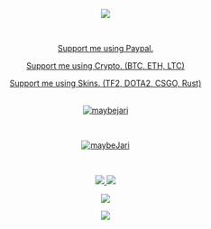 <p align="center" >
  <a href="https://github.com/maybeJari">
  <img src="https://i.imgur.com/ElDl9BI.png" />
</p>
<br>

<p align="center" >
  <a href="https://streamelements.com/maybejari/tip">
  Support me using Paypal.
  </a>
<p align="center" >
  <a href="https://1upcoin.com/donate/maybejari">
  Support me using Crypto. (BTC, ETH, LTC)
    </a>
<p align="center" >
  <a href="https://skinsdonations.com/u/jari">
  Support me using Skins. (TF2, DOTA2, CSGO, Rust)
  </a>
<br>
<br>

<p align="center">
  <a href="https://discord.gg/ZNyTnGMy9E">
    <img src="https://discord.c99.nl/widget/theme-4/817275612430336022.png" alt="maybejari"/>
     </a>
</p>
<br>

<p align="center"> 
    <a href="https://github.com/maybeJari">
  <img src="https://komarev.com/ghpvc/?username=maybejari&style=flat-square&color=grey" alt="maybeJari" /> </p>
<br>

<p align="center">
  <tr>
    <td align="center" style="padding=0;width=50%;">
      <a href="https://github.com/maybeJari">
      <img src="https://github-readme-stats.vercel.app/api/?username=maybejari&title_color=ec7460&text_color=9f9f9f&show_icons=true&bg_color=00000000&hide_border=true&icon_color=ec7460&hide_title=true&count_private=true&include_all_commits=true&enable_animations=true" />
    </td>
      <td align="center" style="padding=0;width=50%;">
      <a href="https://github.com/maybejari">
      <img src="https://github-readme-stats-one-bice.vercel.app/api/top-langs/?username=maybejari&role=OWNER,ORGANIZATION_MEMBER,COLLABORATOR&title_color=ec7460&text_color=9f9f9f&show_icons=true&bg_color=00000000&hide_border=true&icon_color=ec7460&hide_title=true&count_private=true&enable_animations=true" />
    </td>
  </tr>
</p>

<p align="center">
  <tr>
    <td align="center" style="padding=0;width=50%;">
      <a href="https://github.com/maybejari">
      <img src="https://github-readme-streak-stats.herokuapp.com?user=maybejari&theme=tokyonight_duo&hide_border=true&ring=ec7460&currStreakLabel=FFFFFF&sideNums=ec7460&dates=979797&sideLabels=FFFFFF&currStreakNum=FFFFFF&border=DD2727&stroke=00000000&background=00000000&fire=FF7600" />
    </td>
  </tr>
</p>

<p align="center" >
  <a href="https://discord.gg/ZNyTnGMy9E">
  <img src="https://i.imgur.com/t7HgDIj.png" />
  </a>
</p>
